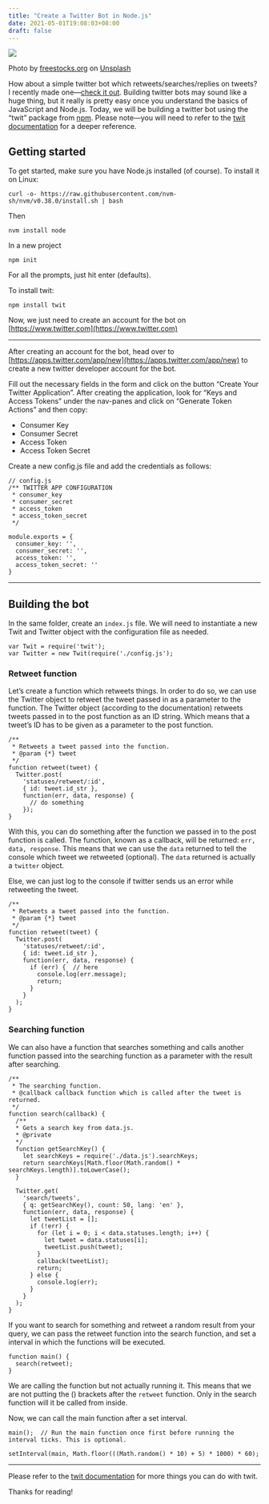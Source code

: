 ```yaml
---
title: "Create a Twitter Bot in Node.js"
date: 2021-05-01T19:08:03+08:00
draft: false
---
```


![](https://cdn-images-1.medium.com/max/800/0*eIdt1EeVcD7Pp2S7)

Photo by [freestocks.org](https://unsplash.com/@freestocks) on [Unsplash](https://unsplash.com)

How about a simple twitter bot which retweets/searches/replies on tweets? I recently made one&mdash;[check it out](https://twitter.com/checkra1nbot). Building twitter bots may sound like a huge thing, but it really is pretty easy once you understand the basics of JavaScript and Node.js. Today, we will be building a twitter bot using the “twit” package from [npm](http://npmjs.org). Please note&mdash;you will need to refer to the [twit documentation](https://www.npmjs.com/package/twit) for a deeper reference.

## Getting started

To get started, make sure you have Node.js installed (of course). To install it on Linux:

```
curl -o- https://raw.githubusercontent.com/nvm-sh/nvm/v0.38.0/install.sh | bash
```

Then

```
nvm install node
```

In a new project

```
npm init
```

For all the prompts, just hit enter (defaults).

To install twit:

```
npm install twit
```

Now, we just need to create an account for the bot on [https://www.twitter.com](https://www.twitter.com)

* * *

After creating an account for the bot, head over to [https://apps.twitter.com/app/new](https://apps.twitter.com/app/new) to create a new twitter developer account for the bot.

Fill out the necessary fields in the form and click on the button “Create Your Twitter Application”. After creating the application, look for “Keys and Access Tokens” under the nav-panes and click on “Generate Token Actions” and then copy:

*   Consumer Key
*   Consumer Secret
*   Access Token
*   Access Token Secret

Create a new config.js file and add the credentials as follows:

```
// config.js  
/** TWITTER APP CONFIGURATION  
 * consumer_key  
 * consumer_secret  
 * access_token  
 * access_token_secret  
 */

module.exports = {  
  consumer_key: '',    
  consumer_secret: '',  
  access_token: '',    
  access_token_secret: ''  
}
```

* * *

## Building the bot

In the same folder, create an `index.js` file. We will need to instantiate a new Twit and Twitter object with the configuration file as needed.

```
var Twit = require('twit');  
var Twitter = new Twit(require('./config.js');
```

### Retweet function

Let’s create a function which retweets things. In order to do so, we can use the Twitter object to retweet the tweet passed in as a parameter to the function. The Twitter object (according to the documentation) retweets tweets passed in to the post function as an ID string. Which means that a tweet’s ID has to be given as a parameter to the post function.

```
/**  
 * Retweets a tweet passed into the function.  
 * @param {*} tweet  
 */  
function retweet(tweet) {  
  Twitter.post(  
    'statuses/retweet/:id',  
    { id: tweet.id_str },  
    function(err, data, response) {  
      // do something  
    });  
}
```

With this, you can do something after the function we passed in to the post function is called. The function, known as a callback, will be returned: `err, data, response`. This means that we can use the `data` returned to tell the console which tweet we retweeted (optional). The `data` returned is actually a `twitter` object.

Else, we can just log to the console if twitter sends us an error while retweeting the tweet.

```
/**  
 * Retweets a tweet passed into the function.  
 * @param {*} tweet  
 */  
function retweet(tweet) {  
  Twitter.post(  
    'statuses/retweet/:id',  
    { id: tweet.id_str },  
    function(err, data, response) {  
      if (err) {  // here  
        console.log(err.message);  
        return;  
      }  
    }  
  );  
}
```

### Searching function

We can also have a function that searches something and calls another function passed into the searching function as a parameter with the result after searching.

```
/**  
 * The searching function.  
 * @callback callback function which is called after the tweet is returned.  
 */  
function search(callback) {
  /**  
  * Gets a search key from data.js.  
  * @private  
  */  
  function getSearchKey() {  
    let searchKeys = require('./data.js').searchKeys;  
    return searchKeys[Math.floor(Math.random() * searchKeys.length)].toLowerCase();  
  }

  Twitter.get(  
    'search/tweets',  
    { q: getSearchKey(), count: 50, lang: 'en' },  
    function(err, data, response) {  
      let tweetList = [];  
      if (!err) {  
        for (let i = 0; i < data.statuses.length; i++) {  
          let tweet = data.statuses[i];  
          tweetList.push(tweet);  
        }  
        callback(tweetList);  
        return;  
      } else {  
        console.log(err);  
      }  
    }  
  );  
}
```

If you want to search for something and retweet a random result from your query, we can pass the retweet function into the search function, and set a interval in which the functions will be executed.

```
function main() {  
  search(retweet);  
}
```

We are calling the function but not actually running it. This means that we are not putting the () brackets after the `retweet` function. Only in the search function will it be called from inside.

Now, we can call the main function after a set interval.

```
main();  // Run the main function once first before running the interval ticks. This is optional.

setInterval(main, Math.floor(((Math.random() * 10) + 5) * 1000) * 60);
```

* * *

Please refer to the [twit documentation](https://www.npmjs.com/package/twit#usage) for more things you can do with twit.

Thanks for reading!
